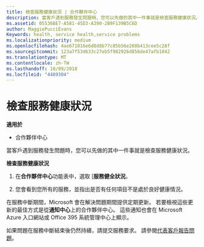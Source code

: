 ```yaml
---
title: 檢查服務健康狀況 | 合作夥伴中心
description: 當客戶遇到服務發生問題時，您可以先做的其中一件事就是檢查服務健康狀況。
ms.assetid: 05536BE7-A581-45D3-A390-2B9F139B5C6D
author: MaggiePucciEvans
Keywords: health, service health,service problems
ms.localizationpriority: medium
ms.openlocfilehash: 4ae671016e6d8d8b77c85b56e268b413cee5c28f
ms.sourcegitcommit: 123a7f53d633c27eb5f982926d856de47afb1042
ms.translationtype: MT
ms.contentlocale: zh-TW
ms.lasthandoff: 10/09/2018
ms.locfileid: "4489304"
---
```

# <a name="check-service-health"></a>檢查服務健康狀況

**適用於**

-  合作夥伴中心

當客戶遇到服務發生問題時，您可以先做的其中一件事就是檢查服務健康狀況。

**檢查服務健康狀況**

1.  在**合作夥伴中心**功能表中，選取 [**服務健全狀況**。 

2.  您會看到您所有的服務，並指出是否有任何項目不是處於良好健康情況。 

在服務中斷期間，Microsoft 會在解決問題期間提供定期更新。 若要檢視這些更新的最佳方式是從**通知中心**上的合作夥伴中心。 這些通知也會在 Microsoft Azure 入口網站或 Office 395 系統管理中心上顯示。

如果問題在服務中斷結束後仍然持續，請提交服務要求。 請參閱[代表客戶報告問題](report-problems-on-behalf-of-a-customer.md)。

 

 



